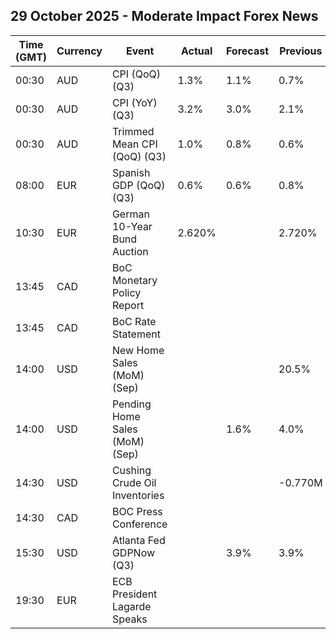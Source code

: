 ## 29 October 2025 - Moderate Impact Forex News

| Time (GMT) | Currency | Event | Actual | Forecast | Previous |
|------|----------|-------|--------|----------|----------|
| 00:30 | AUD | CPI (QoQ) (Q3) | 1.3% | 1.1% | 0.7% |
| 00:30 | AUD | CPI (YoY) (Q3) | 3.2% | 3.0% | 2.1% |
| 00:30 | AUD | Trimmed Mean CPI (QoQ) (Q3) | 1.0% | 0.8% | 0.6% |
| 08:00 | EUR | Spanish GDP (QoQ) (Q3) | 0.6% | 0.6% | 0.8% |
| 10:30 | EUR | German 10-Year Bund Auction | 2.620% |  | 2.720% |
| 13:45 | CAD | BoC Monetary Policy Report |  |  |  |
| 13:45 | CAD | BoC Rate Statement |  |  |  |
| 14:00 | USD | New Home Sales (MoM) (Sep) |  |  | 20.5% |
| 14:00 | USD | Pending Home Sales (MoM) (Sep) |  | 1.6% | 4.0% |
| 14:30 | USD | Cushing Crude Oil Inventories |  |  | -0.770M |
| 14:30 | CAD | BOC Press Conference |  |  |  |
| 15:30 | USD | Atlanta Fed GDPNow (Q3) |  | 3.9% | 3.9% |
| 19:30 | EUR | ECB President Lagarde Speaks |  |  |  |
